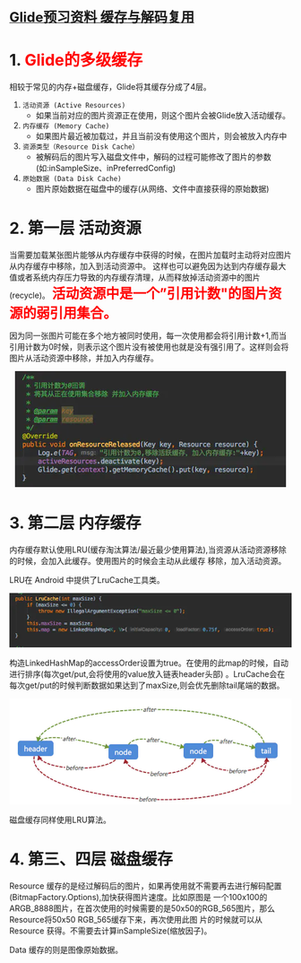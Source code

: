 [<font size=5>**Glide预习资料 缓存与解码复用**</font>](https://www.jianshu.com/p/97fd67720b34)

# 1. <font color=red>Glide的多级缓存</font>

相较于常见的内存+磁盘缓存，Glide将其缓存分成了4层。

1. `活动资源 (Active Resources)`
   - 如果当前对应的图片资源正在使用，则这个图片会被Glide放入活动缓存。
2. `内存缓存 (Memory Cache)`
   - 如果图片最近被加载过，并且当前没有使用这个图片，则会被放入内存中
3. `资源类型（Resource Disk Cache）`
   - 被解码后的图片写入磁盘文件中，解码的过程可能修改了图片的参数(如:inSampleSize、inPreferredConfig)
4. `原始数据 (Data Disk Cache)`
   - 图片原始数据在磁盘中的缓存(从网络、文件中直接获得的原始数据)

# 2. 第一层 活动资源

当需要加载某张图片能够从内存缓存中获得的时候，在图片加载时主动将对应图片从内存缓存中移除，加入到活动资源中。
这样也可以避免因为达到内存缓存最大值或者系统内存压力导致的内存缓存清理，从而释放掉活动资源中的图片(recycle)。
<font color=red size=5>**活动资源中是一个”引用计数"的图片资源的弱引用集合。**</font>

因为同一张图片可能在多个地方被同时使用，每一次使用都会将引用计数+1,而当引用计数为0时候，则表示这个图片没有被使用也就是没有强引用了。这样则会将图片从活动资源中移除，并加入内存缓存。

<div style="text-align:center;">

![](../images/加入内存缓存.png)
</div>

# 3. 第二层 内存缓存
内存缓存默认使用LRU(缓存淘汰算法/最近最少使用算法),当资源从活动资源移除的时候，会加入此缓存。使用图片的时候会主动从此缓存
移除，加入活动资源。

LRU在 Android 中提供了LruCache工具类。

<div align="center">
<img src="../images/LruCache.png"/>
</div>

构造LinkedHashMap的accessOrder设置为true。在使用的此map的时候，自动进行排序(每次get/put,会将使用的value放入链表header头部)
。LruCache会在每次get/put的时候判断数据如果达到了maxSize,则会优先删除tail尾端的数据。

<div align="center">
<img src="../images/LRU.png"/>
</div>

磁盘缓存同样使用LRU算法。

# 4. 第三、四层 磁盘缓存

Resource 缓存的是经过解码后的图片，如果再使用就不需要再去进行解码配置(BitmapFactory.Options),加快获得图片速度。比如原图是
一个100x100的ARGB_8888图片，在首次使用的时候需要的是50x50的RGB_565图片，那么Resource将50x50 RGB_565缓存下来，再次使用此图
片的时候就可以从 Resource 获得。不需要去计算inSampleSize(缩放因子)。

Data 缓存的则是图像原始数据。